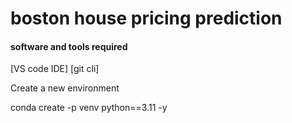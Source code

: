 # boston house pricing prediction

#### software and tools required


<!-- [ Github Account] (https://) -->

[VS code IDE] 
[git cli]


Create a new environment

conda create -p venv python==3.11 -y